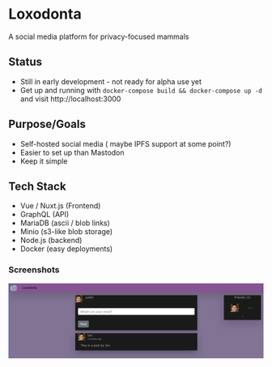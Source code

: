 # Loxodonta
A social media platform for privacy-focused mammals

## Status
+ Still in early development - not ready for alpha use yet
+ Get up and running with `docker-compose build && docker-compose up -d` and visit http://localhost:3000

## Purpose/Goals
+ Self-hosted social media ( maybe IPFS support at some point?)
+ Easier to set up than Mastodon
+ Keep it simple

## Tech Stack
+ Vue / Nuxt.js (Frontend)
+ GraphQL (API)
+ MariaDB (ascii / blob links)
+ Minio (s3-like blob storage)
+ Node.js (backend)
+ Docker (easy deployments)
### Screenshots
![Preview](./assets/preview.png)